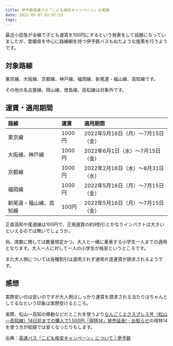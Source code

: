 ```yaml
---
title: 伊予鉄高速バス「こども格安キャンペーン」を実施
date: 2022-05-07 01:07:53
tags:
---
```



最近小田急が全線で子ども運賃を100円にするという発表をして話題になっていましたが、愛媛県を中心に路線網を持つ伊予鉄バスも似たような施策を行うようです。
<!-- more -->

## 対象路線

東京線、大阪線、京都線、神戸線、福岡線、新尾道・福山線、高知線です。

その他の名古屋線、岡山線、徳島線、高松線は対象外です。

## 運賃・適用期間

|  路線 |  運賃  | 適用期間 |
|:-----------|:-----------|:-----------|
|  東京線   |  1000円 | 2022年5月16日（月）～7月15日（金） |  
|  大阪線、神戸線   |  1000円 | 2022年6月1日（水）～7月15日（金） |  
|  京都線   |  1000円 | 2022年2月16日（水）～8月31日（水） |  
|  福岡線  |  1000円 | 2022年5月16日（月）～7月15日（金） |
|  新尾道・福山線、高知線  |  100円 | 2022年5月16日（月）～7月15日（金） |

正直高知や尾道線は100円で、正規運賃の約9割引とかなりインパクトは大きいといえるのでは無いでしょうか。

尚、席数に関しては数量限定かつ、大人と一緒に乗車する小学生一人までの適用となります。大人一人に対して一人の小学生が格安というところです。

また大人側については各種割引は適用されず通常片道運賃が請求されるようです。

## 感想
実際安いのは安いのですが大人側はしっかり運賃を請求される当たりはちゃんとしてるなという印象は実際受けるところ。

実際、松山ー高知の移動などだとこれを使うより[なんごくエクスプレス号（松山―高知線）14日前までの購入で1,500円「得特14」発売延長\! \- お知らせ](https://www.jr-shikokubus.co.jp/news/2022/03/14150014-1.html)の得特14を使う方が総額では安くなったりもします。

出典：[高速バス「こども格安キャンペーン」について \| 伊予鉄](https://www.iyotetsu.co.jp/topics/22/kousoku0216.html)